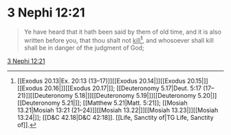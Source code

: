 # 3 Nephi 12:21

> Ye have heard that it hath been said by them of old time, and it is also written before you, that thou shalt not <u>kill</u>[^a], and whosoever shall kill shall be in danger of the judgment of God;

[3 Nephi 12:21](https://www.churchofjesuschrist.org/study/scriptures/bofm/3-ne/12?lang=eng&id=p21#p21)


[^a]: [[Exodus 20.13|Ex. 20:13 (13–17)]][[Exodus 20.14|]][[Exodus 20.15|]][[Exodus 20.16|]][[Exodus 20.17|]]; [[Deuteronomy 5.17|Deut. 5:17 (17–21)]][[Deuteronomy 5.18|]][[Deuteronomy 5.19|]][[Deuteronomy 5.20|]][[Deuteronomy 5.21|]]; [[Matthew 5.21|Matt. 5:21]]; [[Mosiah 13.21|Mosiah 13:21 (21–24)]][[Mosiah 13.22|]][[Mosiah 13.23|]][[Mosiah 13.24|]]; [[D&C 42.18|D&C 42:18]]. [[Life, Sanctity of|TG Life, Sanctity of]].  
